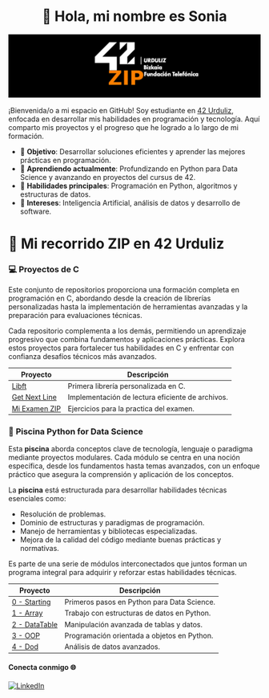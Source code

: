 <div align="center">
  <h1> 👋 Hola, mi nombre es Sonia</h1>
</div>

![Banner de 42 zip](./imagenes/42ZIP_urduliz.png)

¡Bienvenida/o a mi espacio en GitHub! Soy estudiante en [42 Urduliz](https://www.42urduliz.com/), enfocada en desarrollar mis habilidades en programación y tecnología. Aquí comparto mis proyectos y el progreso que he logrado a lo largo de mi formación.  

- 🎯 **Objetivo**: Desarrollar soluciones eficientes y aprender las mejores prácticas en programación.
- 🌱 **Aprendiendo actualmente**: Profundizando en Python para Data Science y avanzando en proyectos del cursus de 42.
- 🔧 **Habilidades principales**: Programación en Python, algoritmos y estructuras de datos.
- 🚀 **Intereses**: Inteligencia Artificial, análisis de datos y desarrollo de software.


# 🚀 **Mi recorrido ZIP en 42 Urduliz**


### 💻 **Proyectos de C**

Este conjunto de repositorios proporciona una formación completa en programación en C, abordando desde la creación de librerías personalizadas hasta la implementación de herramientas avanzadas y la preparación para evaluaciones técnicas.

Cada repositorio complementa a los demás, permitiendo un aprendizaje progresivo que combina fundamentos y aplicaciones prácticas. Explora estos proyectos para fortalecer tus habilidades en C y enfrentar con confianza desafíos técnicos más avanzados.

| **Proyecto** | **Descripción** |
|---|---|
| [Libft](https://github.com/svarelavila/LIBFT) | Primera librería personalizada en C. |
| [Get Next Line](https://github.com/svarelavila/get_next_line) | Implementación de lectura eficiente de archivos. |
| [Mi Examen ZIP](https://github.com/svarelavila/ExamZIP) | Ejercicios para la practica del examen. |

### 🐍 **Piscina Python for Data Science**

Esta **piscina** aborda conceptos clave de tecnología, lenguaje o paradigma mediante proyectos modulares. Cada módulo se centra en una noción específica, desde los fundamentos hasta temas avanzados, con un enfoque práctico que asegura la comprensión y aplicación de los conceptos.

La **piscina** está estructurada para desarrollar habilidades técnicas esenciales como:

- Resolución de problemas.
- Dominio de estructuras y paradigmas de programación.
- Manejo de herramientas y bibliotecas especializadas.
- Mejora de la calidad del código mediante buenas prácticas y normativas.

Es parte de una serie de módulos interconectados que juntos forman un programa integral para adquirir y reforzar estas habilidades técnicas.

| **Proyecto** | **Descripción** |
|---|---|
| [0 - Starting](https://github.com/svarelavila/Datascience-Starting) | Primeros pasos en Python para Data Science. |
| [1 - Array](https://github.com/svarelavila/Datascience-Array) | Trabajo con estructuras de datos en Python. |
| [2 - DataTable](https://github.com/svarelavila/Datascience-DataTable) | Manipulación avanzada de tablas y datos. |
| [3 - OOP](https://github.com/svarelavila/Datascience-OOP) | Programación orientada a objetos en Python. |
| [4 - Dod](https://github.com/svarelavila/Datascience-Dod) | Análisis de datos avanzados. |


#### **Conecta conmigo** 🌐

[![LinkedIn](https://img.shields.io/badge/LinkedIn-Perfil%20Profesional-blue?style=flat&logo=linkedin)](www.linkedin.com/in/soniavarelavila)



<!--
**svilavarela/svilavarela** is a ✨ _special_ ✨ repository because its `README.md` (this file) appears on your GitHub profile.

Here are some ideas to get you started:

- 🔭 I’m currently working on ...
- 🌱 I’m currently learning ...
- 👯 I’m looking to collaborate on ...
- 🤔 I’m looking for help with ...
- 💬 Ask me about ...
- 📫 How to reach me: ...
- 😄 Pronouns: ...
- ⚡ Fun fact: ...
-->
